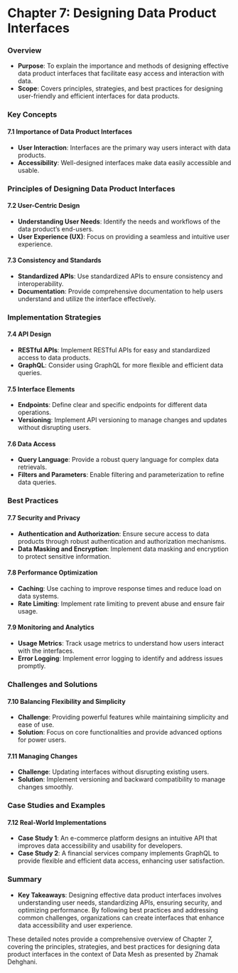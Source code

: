 # Chapter 7: Designing Data Product Interfaces

### Overview
- **Purpose**: To explain the importance and methods of designing effective data product interfaces that facilitate easy access and interaction with data.
- **Scope**: Covers principles, strategies, and best practices for designing user-friendly and efficient interfaces for data products.

### Key Concepts

#### 7.1 Importance of Data Product Interfaces
- **User Interaction**: Interfaces are the primary way users interact with data products.
- **Accessibility**: Well-designed interfaces make data easily accessible and usable.

### Principles of Designing Data Product Interfaces

#### 7.2 User-Centric Design
- **Understanding User Needs**: Identify the needs and workflows of the data product’s end-users.
- **User Experience (UX)**: Focus on providing a seamless and intuitive user experience.

#### 7.3 Consistency and Standards
- **Standardized APIs**: Use standardized APIs to ensure consistency and interoperability.
- **Documentation**: Provide comprehensive documentation to help users understand and utilize the interface effectively.

### Implementation Strategies

#### 7.4 API Design
- **RESTful APIs**: Implement RESTful APIs for easy and standardized access to data products.
- **GraphQL**: Consider using GraphQL for more flexible and efficient data queries.

#### 7.5 Interface Elements
- **Endpoints**: Define clear and specific endpoints for different data operations.
- **Versioning**: Implement API versioning to manage changes and updates without disrupting users.

#### 7.6 Data Access
- **Query Language**: Provide a robust query language for complex data retrievals.
- **Filters and Parameters**: Enable filtering and parameterization to refine data queries.

### Best Practices

#### 7.7 Security and Privacy
- **Authentication and Authorization**: Ensure secure access to data products through robust authentication and authorization mechanisms.
- **Data Masking and Encryption**: Implement data masking and encryption to protect sensitive information.

#### 7.8 Performance Optimization
- **Caching**: Use caching to improve response times and reduce load on data systems.
- **Rate Limiting**: Implement rate limiting to prevent abuse and ensure fair usage.

#### 7.9 Monitoring and Analytics
- **Usage Metrics**: Track usage metrics to understand how users interact with the interfaces.
- **Error Logging**: Implement error logging to identify and address issues promptly.

### Challenges and Solutions

#### 7.10 Balancing Flexibility and Simplicity
- **Challenge**: Providing powerful features while maintaining simplicity and ease of use.
- **Solution**: Focus on core functionalities and provide advanced options for power users.

#### 7.11 Managing Changes
- **Challenge**: Updating interfaces without disrupting existing users.
- **Solution**: Implement versioning and backward compatibility to manage changes smoothly.

### Case Studies and Examples

#### 7.12 Real-World Implementations
- **Case Study 1**: An e-commerce platform designs an intuitive API that improves data accessibility and usability for developers.
- **Case Study 2**: A financial services company implements GraphQL to provide flexible and efficient data access, enhancing user satisfaction.

### Summary
- **Key Takeaways**: Designing effective data product interfaces involves understanding user needs, standardizing APIs, ensuring security, and optimizing performance. By following best practices and addressing common challenges, organizations can create interfaces that enhance data accessibility and user experience.

These detailed notes provide a comprehensive overview of Chapter 7, covering the principles, strategies, and best practices for designing data product interfaces in the context of Data Mesh as presented by Zhamak Dehghani.